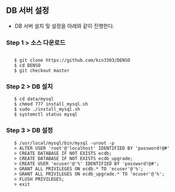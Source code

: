 
## DB 서버 설정

- DB 서버 설치 및 설정을 아래와 같이 진행한다.

### Step 1 > 소스 다운로드

```console

   $ git clone https://github.com/kin3303/DENSO
   $ cd DENSO
   $ git checkout master
```


### Step 2 > DB 설치

```console
   $ cd data/mysql
   $ chmod 777 install_mysql.sh
   $ sudo ./install_mysql.sh 
   $ systemctl status mysql
```

### Step 3 > DB 설정

```console
   $ /usr/local/mysql/bin/mysql -uroot -p 
   > ALTER USER 'root'@'localhost' IDENTIFIED BY 'password!@#'
   > CREATE DATABASE IF NOT EXISTS ecdb;
   > CREATE DATABASE IF NOT EXISTS ecdb_upgrade;
   > CREATE USER 'ecuser'@'%' IDENTIFIED BY 'password!@#';
   > GRANT ALL PRIVILEGES ON ecdb.* TO 'ecuser'@'%';
   > GRANT ALL PRIVILEGES ON ecdb_upgrade.* TO 'ecuser'@'%';
   > FLUSH PRIVILEGES;
   > exit
```

